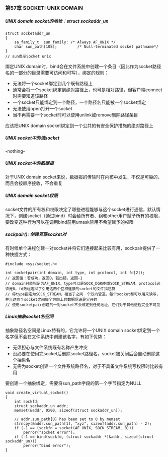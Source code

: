 ### 第57章 SOCKET: UNIX DOMAIN

##### UNIX domain socket的地址：struct sockaddr_un

```
struct socketaddr_un
{
    sa_family_t  sun_family: /* Always AF_UNIX */
    char sun_path[108];			/* Null-terminated socket pathname*/
}
// sun表示Socket unix
```

绑定UNIX domain时，bind会在文件系统中创建一个条目（因此作为socket路径名的一部分的目录需要可访问和可写），绑定的规则：

* 无法将一个socket绑定到几个既有路径上
* 通常会将一个socket绑定到绝对路径上，也可是相对路径，但客户端connect时需要知道该路径
* 一个socket只能绑定到一个路径，一个路径名只能被一个socket绑定
* 无法使用open打开一个socket
* 当不再需要一个socket时可以使用unlink或remove删除路径条目

应该把UNIX domain socket绑定到一个公共的有安全保护措施的绝对路径上

##### UNIX socket中的流socket

-nothing-

##### UNIX socket中的数据报

对于UNIX domain socket来说，数据报的传输时在内核中发生，不仅是可靠的，而且会按顺序接收，不会重复

##### UNIX domain socket权限

socket文件的所有权和权限决定了哪些进程能够与这个socket进行通信，默认情况下，创建socket（通过bind）时会给所有者、组和other用户赋予所有的权限，要改变这种行为可以在调用bind前用umask禁用不希望赋予的权限

##### sockpair(): 创建互联socket对

有时候单个进程创建一对socket并将它们连接起来比较有用，sockpair提供了一种快捷方式：

```
#include <sys/socket.h>
 
int socketpair(int domain, int type, int protocol, int fd[2]);
// 返回值：若成功，返回0，若出错，返回-1
// domain只能指定为AF_UNIX，type可以是SOCK_DGRAM或SOCK_STREAM，protocol必须是0，fd数组返回了引用这两个互相连接的socket的文件描述符
// 将type指定为SOCK_STREAM，相当于之间一个双向管道，每个socket都可以用来读写，并且这两个socket之间每个方向上的数据信道是分开的
// 使用socketpair创建的一对socket不会绑定到任何地址，它们对于其他进程完全不可见
```

##### Linux抽象socket名空间

抽象路径名空间是Linux特有的，它允许将一个UNIX domain socket绑定到一个名字但不会在文件系统中创建该名字，有如下优势：

* 无须担心与文件系统既有名称产生冲突
* 没必要在使用完socket后删除socket路径名，socket被关闭后会自动删除这个抽象名
* 无需为socket创建一个文件系统路径名，对于不具备文件系统写权限时比较有用

要创建一个抽象绑定，需要将sun_path字段的第一个字节指定为NULL

```
void create_virtual_socket()
{
    int sockfd;
    struct sockaddr_un addr;
    memset(&addr, 0x00, sizeof(struct sockaddr_un));

    // addr.sun_path[0] has been set to 0 by memset
    strncpy(&addr.sun_path[1], "xyz", sizeof(addr.sun_path) - 2);
    if (-1 == (sockfd = socket(AF_UNIX, SOCK_STREAM, 0)))
        perror("socket error");
    if (-1 == bind(sockfd, (struct sockaddr *)&addr, sizeof(struct sockaddr_un)))
        perror("bind error");
}
```

